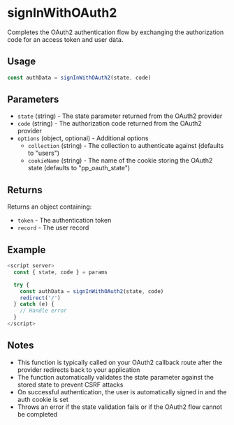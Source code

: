 # signInWithOAuth2

Completes the OAuth2 authentication flow by exchanging the authorization code for an access token and user data.

## Usage

```javascript
const authData = signInWithOAuth2(state, code)
```

## Parameters

- `state` (string) - The state parameter returned from the OAuth2 provider
- `code` (string) - The authorization code returned from the OAuth2 provider
- `options` (object, optional) - Additional options
  - `collection` (string) - The collection to authenticate against (defaults to "users")
  - `cookieName` (string) - The name of the cookie storing the OAuth2 state (defaults to "pp_oauth_state")

## Returns

Returns an object containing:

- `token` - The authentication token
- `record` - The user record

## Example

```javascript
<script server>
  const { state, code } = params

  try {
    const authData = signInWithOAuth2(state, code)
    redirect('/')
  } catch (e) {
    // Handle error
  }
</script>
```

## Notes

- This function is typically called on your OAuth2 callback route after the provider redirects back to your application
- The function automatically validates the state parameter against the stored state to prevent CSRF attacks
- On successful authentication, the user is automatically signed in and the auth cookie is set
- Throws an error if the state validation fails or if the OAuth2 flow cannot be completed
